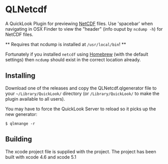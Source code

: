 QLNetcdf
========
A QuickLook Plugin for previewing 
[NetCDF](http://www.unidata.ucar.edu/software/netcdf/) files. Use 'spacebar' 
when navigating in OSX Finder to view the "header" (info ouput by `ncdump -h`) 
for NetCDF files.

** Requires that ncdump is installed at `/usr/local/bin`! **

Fortunately if you installed `netcdf` using [Homebrew](http://brew.sh) (with 
the default settings) then `ncdump` should exist in the correct location 
already.

Installing
-----------
Download one of the releases and copy the QLNetcdf.qlgenerator file to your 
`~/Library/QuickLook/` directory (or `/Library/QuickLook/` to make the plugin 
available to all users).

You may have to force the QuickLook Server to reload so it picks up the new 
generator:

    $ qlmnange -r


Building
--------
The xcode project file is supplied with the project. The project has been built
with xcode 4.6 and xcode 5.1
